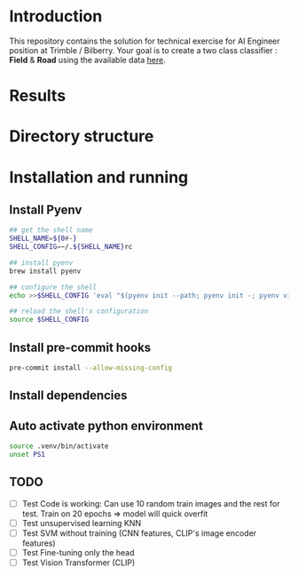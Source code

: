 # Introduction
This repository contains the solution for technical exercise for AI Engineer position at Trimble / Bilberry.
Your goal is to create a two class classifier : **Field** & **Road** using the available data [here](https://drive.google.com/file/d/1pOKhKzIs6-oXv3SlKrzs0ItHI34adJsT/view?usp=sharing).

# Results

# Directory structure

# Installation and running
## Install Pyenv
```bash
## get the shell name
SHELL_NAME=${0#-}
SHELL_CONFIG=~/.${SHELL_NAME}rc

## install pyenv
brew install pyenv

## configure the shell
echo >>$SHELL_CONFIG 'eval "$(pyenv init --path; pyenv init -; pyenv virtualenv-init -)"'

## reload the shell's configuration
source $SHELL_CONFIG
```

## Install pre-commit hooks
```bash
pre-commit install --allow-missing-config
```

## Install dependencies

## Auto activate python environment
```bash
source .venv/bin/activate
unset PS1
```

## TODO
- [ ] Test Code is working: Can use 10 random train images and the rest for test. Train on 20 epochs => model will quick overfit
- [ ] Test unsupervised learning KNN
- [ ] Test SVM without training (CNN features, CLIP's image encoder features)
- [ ] Test Fine-tuning only the head
- [ ] Test Vision Transformer (CLIP)
